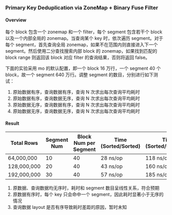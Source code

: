 ### Primary Key Deduplication via ZoneMap + Binary Fuse Filter

#### Overview

每个 block 包含一个 zonemap 和一个 filter，每个 segment 包含若干个 block 以及一个内部全局的 zonemap。当查询某个 key 时，依次遍历 segment。对于每个 segment，首先查询全局 zonemap，如果不在范围内则直接进入下一个 segment。然后使用二分查找搜索内部 block 的 zonemap，如果找到匹配的 block range 则返回该 block 对应 filter 的查询结果，否则将返回 false。

下面的实验采用 mo 的默认配置，即一个 block 16 万行，一个 segment 40 个block，故一个 segment 640 万行。调整 segment 的数目，分别进行如下测试：

1. 原始数据有序，查询数据有序，查询 N 次求出每次查询平均耗时
2. 原始数据有序，查询数据无序，查询 N 次求出每次查询平均耗时
3. 原始数据无序，查询数据有序，查询 N 次求出每次查询平均耗时
4. 原始数据无序，查询数据无序，查询 N 次求出每次查询平均耗时

#### Result

| Total Rows  | Segment Num | Block Num per Segment | Time (Sorted/Sorted) | Time (Sorted/Unsorted) | Time (Unsorted/Sorted) | Time (Unsorted/Unsorted) |
| ----------- | ----------- | --------------------- | -------------------- | ---------------------- | ---------------------- | ------------------------ |
| 64,000,000  | 10          | 40                    | 28 ns/op             | 118 ns/op              | 101 ns/op              | 360 ns/op                |
| 128,000,000 | 20          | 40                    | 43 ns/op             | 160 ns/op              | 169 ns/op              | 619 ns/op                |
| 192,000,000 | 30          | 40                    | 57 ns/op             | 185 ns/op              | 248 ns/op              | 906 ns/op                |

1. 原数据、查询数据均无序时，耗时和 segment 数目呈线性关系，符合预期
2. 原数据有序时，每个 key 只会命中一个 segment，因此耗时显著小于无序的情况
3. 查询数据 layout 是否有序导致耗时差距的原因，暂时未知